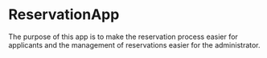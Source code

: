 # ReservationApp
The purpose of this app is to make the reservation process easier for applicants and the management of reservations easier for the administrator. 
